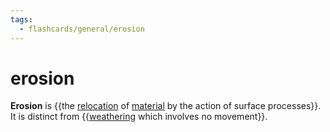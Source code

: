 ```yaml
---
tags:
  - flashcards/general/erosion
---
```


# erosion

__Erosion__ is {{the [relocation](sediment%20transport.md) of [material](material.md) by the action of surface processes}}. It is distinct from {{[weathering](weathering.md) which involves no movement}}.

